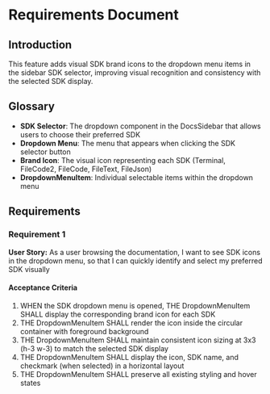 # Requirements Document

## Introduction

This feature adds visual SDK brand icons to the dropdown menu items in the sidebar SDK selector, improving visual recognition and consistency with the selected SDK display.

## Glossary

- **SDK Selector**: The dropdown component in the DocsSidebar that allows users to choose their preferred SDK
- **Dropdown Menu**: The menu that appears when clicking the SDK selector button
- **Brand Icon**: The visual icon representing each SDK (Terminal, FileCode2, FileCode, FileText, FileJson)
- **DropdownMenuItem**: Individual selectable items within the dropdown menu

## Requirements

### Requirement 1

**User Story:** As a user browsing the documentation, I want to see SDK icons in the dropdown menu, so that I can quickly identify and select my preferred SDK visually

#### Acceptance Criteria

1. WHEN the SDK dropdown menu is opened, THE DropdownMenuItem SHALL display the corresponding brand icon for each SDK
2. THE DropdownMenuItem SHALL render the icon inside the circular container with foreground background
3. THE DropdownMenuItem SHALL maintain consistent icon sizing at 3x3 (h-3 w-3) to match the selected SDK display
4. THE DropdownMenuItem SHALL display the icon, SDK name, and checkmark (when selected) in a horizontal layout
5. THE DropdownMenuItem SHALL preserve all existing styling and hover states
